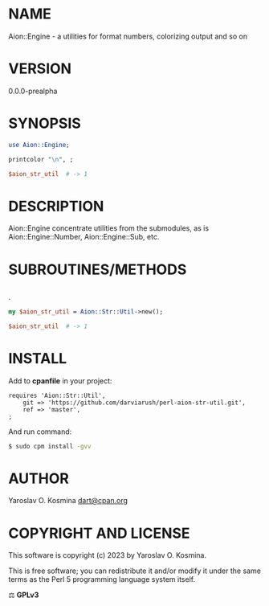 # NAME

Aion::Engine - a utilities for format numbers, colorizing output and so on

# VERSION

0.0.0-prealpha

# SYNOPSIS

```perl
use Aion::Engine;

printcolor "\n", ;

$aion_str_util  # -> 1
```

# DESCRIPTION

Aion::Engine concentrate utilities from the submodules, as is Aion::Engine::Number, Aion::Engine::Sub, etc.

# SUBROUTINES/METHODS

## 

.

```perl
my $aion_str_util = Aion::Str::Util->new();

$aion_str_util  # -> 1
```

# INSTALL

Add to **cpanfile** in your project:

```cpanfile
requires 'Aion::Str::Util',
    git => 'https://github.com/darviarush/perl-aion-str-util.git',
    ref => 'master',
;
```

And run command:

```sh
$ sudo cpm install -gvv
```

# AUTHOR

Yaroslav O. Kosmina [dart@cpan.org](mailto:dart@cpan.org)

# COPYRIGHT AND LICENSE
This software is copyright (c) 2023 by Yaroslav O. Kosmina.

This is free software; you can redistribute it and/or modify it under the same terms as the Perl 5 programming language system itself.

⚖ **GPLv3**